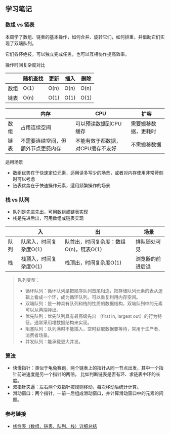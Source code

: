 ## 学习笔记

### 数组 vs 链表
本周学了数组、链表的基本操作，如何合并、旋转它们，如何排重，并借助它们实现了双端队列。

它们各怀绝技，可以独立完成任务，也可以互相协作提高效率。

操作时间复杂度对比

| |随机查找|更新|插入|删除|
|---|----|-----|----|-----|
|数组|O(1)|O(n)|O(n)|O(n)|
|链表|O(n)|O(1)|O(1)|O(1)|

| |内存|CPU|扩容|
|---|----|-----|----|
|数组|占用连续空间|可以预读数据到CPU缓存|需要搬移数据，更耗时|
|链表|不需要连续空间，但额外节点更费内存|不能有效于都数据，对CPU缓存不友好|不需搬移数据|

适用场景
- 数组优势在于快速定位元素，适用读多写少的场景，或者对内存使用非常苛刻时可以考虑
- 链表优势在于快速操作元素，适用频繁操作的场景

### 栈 vs 队列
 - 队列是先进先出，可用数组或链表实现
 - 栈是先进后出，可用数组或链表实现
 
 | |入|出|场景|
 |---|----|-----|-----|
 |队列|队尾入，时间复杂度O(1)|队首出，时间复杂度：数组O(n)，链表O(1)|排队随处可见|
 |栈|栈顶入，时间复杂度O(1)|栈顶出，时间复杂度O(1)|浏览器的前进后退|

>队列变型：
>- 循环队列：循环队列是把顺序队列首尾相连，把存储队列元素的表从逻辑上看成一个环，成为循环队列。可以重复利用内存空间。
>- 双端队列：是一种具有队列和栈的性质的数据结构，双端队列中的元素可以从两端弹出。
>- 优先队列：优先队列具有最高级先出 （first in, largest out）的行为特征。通常采用堆数据结构来实现。
>- 阻塞队列：队列满时不能插入，空时获取数据要等待，常用于生产者、消费者场景。
>- 并发队列：能承载更大并发。

### 算法
- 快慢指针：类似于龟兔赛跑，两个链表上的指针从同一节点出发，其中一个指针前进速度是另一个指针的两倍。
    比如判断链表是否有环、求链表中环的长度。
- 双指针夹逼：左右两个双指针按规则移动，每次移动后统计计算。
- 滑动窗口：两个指针，一前一后组成滑动窗口，并计算滑动窗口中的元素的问题。

### 参考链接
- <a href='https://xie.infoq.cn/article/eec883daf43bbc3c35acfaf91'>线性表（数组、链表、队列、栈）详细总结</a>
